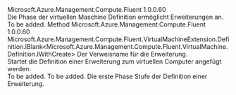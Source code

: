 <Type Name="IWithExtension" FullName="Microsoft.Azure.Management.Compute.Fluent.VirtualMachine.Definition.IWithExtension">
  <TypeSignature Language="C#" Value="public interface IWithExtension" />
  <TypeSignature Language="ILAsm" Value=".class public interface auto ansi abstract IWithExtension" />
  <TypeSignature Language="DocId" Value="T:Microsoft.Azure.Management.Compute.Fluent.VirtualMachine.Definition.IWithExtension" />
  <TypeSignature Language="VB.NET" Value="Public Interface IWithExtension" />
  <TypeSignature Language="F#" Value="type IWithExtension = interface" />
  <AssemblyInfo>
    <AssemblyName>Microsoft.Azure.Management.Compute.Fluent</AssemblyName>
    <AssemblyVersion>1.0.0.60</AssemblyVersion>
  </AssemblyInfo>
  <Interfaces />
  <Docs>
    <summary>
            Die Phase der virtuellen Maschine Definition ermöglicht Erweiterungen an.
            </summary>
    <remarks>To be added.</remarks>
  </Docs>
  <Members>
    <Member MemberName="DefineNewExtension">
      <MemberSignature Language="C#" Value="public Microsoft.Azure.Management.Compute.Fluent.VirtualMachineExtension.Definition.IBlank&lt;Microsoft.Azure.Management.Compute.Fluent.VirtualMachine.Definition.IWithCreate&gt; DefineNewExtension (string name);" />
      <MemberSignature Language="ILAsm" Value=".method public hidebysig newslot virtual instance class Microsoft.Azure.Management.Compute.Fluent.VirtualMachineExtension.Definition.IBlank`1&lt;class Microsoft.Azure.Management.Compute.Fluent.VirtualMachine.Definition.IWithCreate&gt; DefineNewExtension(string name) cil managed" />
      <MemberSignature Language="DocId" Value="M:Microsoft.Azure.Management.Compute.Fluent.VirtualMachine.Definition.IWithExtension.DefineNewExtension(System.String)" />
      <MemberSignature Language="VB.NET" Value="Public Function DefineNewExtension (name As String) As IBlank(Of IWithCreate)" />
      <MemberSignature Language="F#" Value="abstract member DefineNewExtension : string -&gt; Microsoft.Azure.Management.Compute.Fluent.VirtualMachineExtension.Definition.IBlank&lt;Microsoft.Azure.Management.Compute.Fluent.VirtualMachine.Definition.IWithCreate&gt;" Usage="iWithExtension.DefineNewExtension name" />
      <MemberType>Method</MemberType>
      <AssemblyInfo>
        <AssemblyName>Microsoft.Azure.Management.Compute.Fluent</AssemblyName>
        <AssemblyVersion>1.0.0.60</AssemblyVersion>
      </AssemblyInfo>
      <ReturnValue>
        <ReturnType>Microsoft.Azure.Management.Compute.Fluent.VirtualMachineExtension.Definition.IBlank&lt;Microsoft.Azure.Management.Compute.Fluent.VirtualMachine.Definition.IWithCreate&gt;</ReturnType>
      </ReturnValue>
      <Parameters>
        <Parameter Name="name" Type="System.String" />
      </Parameters>
      <Docs>
        <param name="name">Der Verweisname für die Erweiterung.</param>
        <summary>
            Startet die Definition einer Erweiterung zum virtuellen Computer angefügt werden.
            </summary>
        <returns>To be added.</returns>
        <remarks>To be added.</remarks>
        <return>Die erste Phase Stufe der Definition einer Erweiterung.</return>
      </Docs>
    </Member>
  </Members>
</Type>